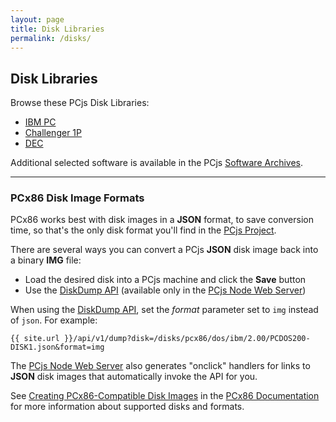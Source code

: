 ```yaml
---
layout: page
title: Disk Libraries
permalink: /disks/
---
```


Disk Libraries
--------------

Browse these PCjs Disk Libraries:

* [IBM PC](pcx86/)
* [Challenger 1P](c1p/)
* [DEC](dec/)

Additional selected software is available in the PCjs [Software Archives](/apps/).

---

### PCx86 Disk Image Formats

PCx86 works best with disk images in a **JSON** format, to save conversion time, so that's the
only disk format you'll find in the [PCjs Project](https://github.com/jeffpar/pcjs).

There are several ways you can convert a PCjs **JSON** disk image back into a binary **IMG** file:

- Load the desired disk into a PCjs machine and click the **Save** button
- Use the [DiskDump API](/api/v1/dump) (available only in the [PCjs Node Web Server](/server.js))

When using the [DiskDump API](/api/v1/dump), set the *format* parameter set to `img` instead of `json`.
For example:

	{{ site.url }}/api/v1/dump?disk=/disks/pcx86/dos/ibm/2.00/PCDOS200-DISK1.json&format=img

The [PCjs Node Web Server](/server.js) also generates "onclick" handlers for links to **JSON** disk
images that automatically invoke the API for you.

See [Creating PCx86-Compatible Disk Images](/docs/pcx86/#creating-pcx86-compatible-disk-images)
in the [PCx86 Documentation](/docs/pcx86/) for more information about supported disks and formats.
